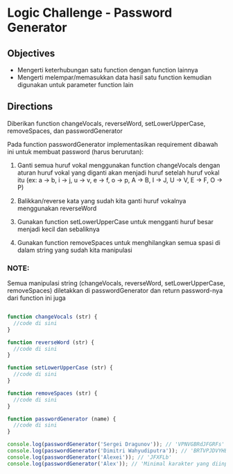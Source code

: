 # Logic Challenge - Password Generator

## Objectives
- Mengerti keterhubungan satu function dengan function lainnya
- Mengerti melempar/memasukkan data hasil satu function kemudian digunakan untuk parameter function lain

## Directions

Diberikan function changeVocals, reverseWord, setLowerUpperCase, removeSpaces, dan passwordGenerator

Pada function passwordGenerator implementasikan requirement dibawah ini untuk membuat password (harus berurutan):

 1. Ganti semua huruf vokal menggunakan function changeVocals dengan aturan huruf vokal yang diganti akan menjadi huruf setelah huruf vokal itu (ex: a -> b, i -> j, u -> v, e -> f, o -> p, A -> B, I -> J, U -> V, E -> F, O -> P)

 2. Balikkan/reverse kata yang sudah kita ganti huruf vokalnya menggunakan reverseWord

 3. Gunakan function setLowerUpperCase untuk mengganti huruf besar menjadi kecil dan sebaliknya

 4. Gunakan function removeSpaces untuk menghilangkan semua spasi di dalam string yang sudah
  kita manipulasi

### NOTE:
Semua manipulasi string (changeVocals, reverseWord, setLowerUpperCase, removeSpaces) diletakkan di passwordGenerator dan return password-nya dari function ini juga

```JavaScript

function changeVocals (str) {
  //code di sini
}

function reverseWord (str) {
  //code di sini
}

function setLowerUpperCase (str) {
  //code di sini
}

function removeSpaces (str) {
  //code di sini
}

function passwordGenerator (name) {
  //code di sini
}

console.log(passwordGenerator('Sergei Dragunov')); // 'VPNVGBRdJFGRFs'
console.log(passwordGenerator('Dimitri Wahyudiputra')); // 'BRTVPJDVYHBwJRTJMJd'
console.log(passwordGenerator('Alexei')); // 'JFXFLb'
console.log(passwordGenerator('Alex')); // 'Minimal karakter yang diinputkan adalah 5 karakter'

```
